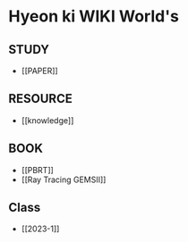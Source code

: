 # Hyeon ki WIKI World's
## STUDY
- [[PAPER]]

## RESOURCE
- [[knowledge]]

## BOOK
- [[PBRT]]
- [[Ray Tracing GEMSII]]

## Class 
- [[2023-1]]

